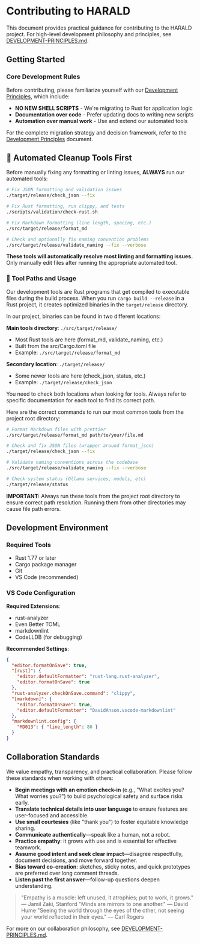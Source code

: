 # Contributing to HARALD

This document provides practical guidance for contributing to the HARALD
project. For high-level development philosophy and principles, see
[DEVELOPMENT-PRINCIPLES.md](DEVELOPMENT-PRINCIPLES.md).

## Getting Started

### Core Development Rules

Before contributing, please familiarize yourself with our
[Development Principles](DEVELOPMENT-PRINCIPLES.md), which include:

- **NO NEW SHELL SCRIPTS** - We're migrating to Rust for application logic
- **Documentation over code** - Prefer updating docs to writing new scripts
- **Automation over manual work** - Use and extend our automated tools

For the complete migration strategy and decision framework, refer to the
[Development Principles](DEVELOPMENT-PRINCIPLES.md#migration-strategy--guidelines) document.

## 🔧 Automated Cleanup Tools First

Before manually fixing any formatting or linting issues, **ALWAYS** run our
automated tools:

```bash
# Fix JSON formatting and validation issues
./target/release/check_json --fix

# Fix Rust formatting, run clippy, and tests
./scripts/validation/check-rust.sh

# Fix Markdown formatting (line length, spacing, etc.)
./src/target/release/format_md

# Check and optionally fix naming convention problems
./src/target/release/validate_naming --fix --verbose
```

**These tools will automatically resolve most linting and formatting issues.**
Only manually edit files after running the appropriate automated tool.

### 🔎 Tool Paths and Usage

Our development tools are Rust programs that get compiled to executable files
during the build process. When you run `cargo build --release` in a Rust
project, it creates optimized binaries in the `target/release` directory.

In our project, binaries can be found in two different locations:

**Main tools directory**: `./src/target/release/`

- Most Rust tools are here (format_md, validate_naming, etc.)
- Built from the src/Cargo.toml file
- Example: `./src/target/release/format_md`

**Secondary location**: `./target/release/`

- Some newer tools are here (check_json, status, etc.)
- Example: `./target/release/check_json`

You need to check both locations when looking for tools. Always refer to
specific documentation for each tool to find its correct path.

Here are the correct commands to run our most common tools from the project root
directory:

```bash
# Format Markdown files with prettier
./src/target/release/format_md path/to/your/file.md

# Check and fix JSON files (wrapper around format_json)
./target/release/check_json --fix

# Validate naming conventions across the codebase
./src/target/release/validate_naming --fix --verbose

# Check system status (Ollama services, models, etc)
./target/release/status
```

**IMPORTANT:** Always run these tools from the project root directory to ensure
correct path resolution. Running them from other directories may cause file path
errors.

## Development Environment

### Required Tools

- Rust 1.77 or later
- Cargo package manager
- Git
- VS Code (recommended)

### VS Code Configuration

**Required Extensions**:

- rust-analyzer
- Even Better TOML
- markdownlint
- CodeLLDB (for debugging)

**Recommended Settings**:

```json
{
  "editor.formatOnSave": true,
  "[rust]": {
    "editor.defaultFormatter": "rust-lang.rust-analyzer",
    "editor.formatOnSave": true
  },
  "rust-analyzer.checkOnSave.command": "clippy",
  "[markdown]": {
    "editor.formatOnSave": true,
    "editor.defaultFormatter": "DavidAnson.vscode-markdownlint"
  },
  "markdownlint.config": {
    "MD013": { "line_length": 80 }
  }
}
```

## Collaboration Standards

We value empathy, transparency, and practical collaboration. Please follow these
standards when working with others:

- **Begin meetings with an emotion check-in** (e.g., "What excites you? What
  worries you?") to build psychological safety and surface risks early.
- **Translate technical details into user language** to ensure features are
  user-focused and accessible.
- **Use small courtesies** (like "thank you") to foster equitable knowledge
  sharing.
- **Communicate authentically**—speak like a human, not a robot.
- **Practice empathy**: it grows with use and is essential for effective
  teamwork.
- **Assume good intent and seek clear impact**—disagree respectfully, document
  decisions, and move forward together.
- **Bias toward co-creation**: sketches, sticky notes, and quick prototypes are
  preferred over long comment threads.
- **Listen past the first answer**—follow-up questions deepen understanding.

> "Empathy is a muscle: left unused, it atrophies; put to work, it grows."
> — Jamil Zaki, Stanford
> "Minds are mirrors to one another."
> — David Hume
> "Seeing the world through the eyes of the other, not seeing your world
> reflected in their eyes."
> — Carl Rogers

For more on our collaboration philosophy, see
[DEVELOPMENT-PRINCIPLES.md](DEVELOPMENT-PRINCIPLES.md).
